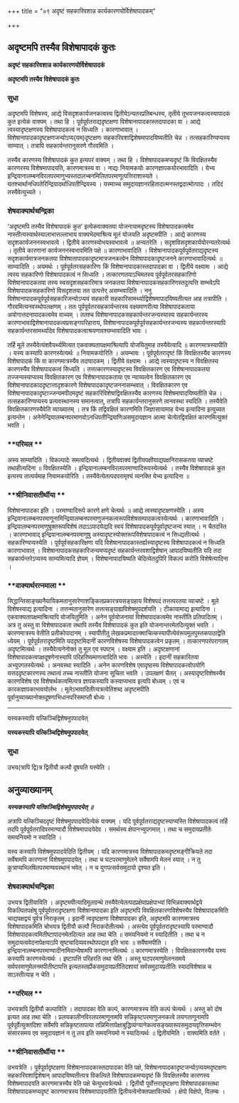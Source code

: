 +++
title = "०९ अदृष्टं सहकारिवशान्न कार्यकारणयोर्विशेषापादकम्"

+++


## अदृष्टमपि तस्यैव विशेषापादकं कुतः

**अदृष्टं सहकारिवशान्न कार्यकारणयोर्विशेषापादकं**

**अदृष्टमपि तस्यैव विशेषापादकं कुतः**

### **सुधा**

अदृष्टमपि विशेषस्य, आद्ये विसदृशकार्यजनकत्वस्य द्वितीयेऽन्यतरप्रतिबन्धस्य, तृतीये तूभयजनकत्वस्यापादकं कुत इत्येकं वाक्यम् । तथा हि । पूर्वपूर्वतराद्यदृष्टक्षणा विशेषानापादकास्तदापादका वा । आद्ये त्वस्यादृष्टक्षणस्य विशेषापादकत्वं न सिध्यति । कारणाभावात् । विशेषानापादकादृष्टक्षणजन्योऽप्य(यम)दृष्टक्षणः सहकारिवशाद्विशेषमापादयिष्यतीति चेन्न । तत्सहकारिण्यप्यस्य साम्यात् । तत्रापि सहकार्यन्तरानुसरणे गौरवमिति ।

तस्यैव कारणस्य विशेषापादकं कुत इत्यपरं वाक्यम् । तथा हि । विशेषापादकमप्यदृष्टं किं विवक्षितस्यैव कारणरस्य विशेषमापादयति, कारणमात्रस्य वा । नाद्यः नियामकयोः कारणज्ञापकयोरभावादिति । येभ्य इन्द्रियानालम्बनविरलपरमाणुभ्यस्तदालभ्बनमिलितपरमाणूत्पत्तिराशास्यते । यतश्चार्थानधिपतेरिन्द्रियादर्थाधिपतीन्द्रियस्य । यस्माच्च समुदायज्ञानरहितादात्मनस्तद्वदात्मोत्पादः । तदिदं तस्यैवेत्युच्यते ।

### **शेषवाक्यार्थचन्द्रिका**

‘अदृष्टमपि तस्यैव विशेषापादकं कुत’ इत्येकवाक्यतया योजनायामदृष्टस्य विशेषापादकत्वमेव नास्तीत्यस्यार्थस्यालाभात्तल्लाभाय वाक्यभेदमाश्रित्य मूलं योजयति अदृष्टमपीति । आद्ये कारणस्य सदृशकार्यजननस्वभावत्वे । द्वितीये कारणस्योभयस्वभावत्वे ॥ अन्यतरेति । सदृशविसदृशकार्ययोरन्यतरेत्यर्थः । तृतीये कारणानां कार्यजननस्वभावमिति पक्षे ॥ कारणाभावादिति । विशेषानापादकपूर्वपूर्वतराद्यदृष्टस्य सदृशकार्यमात्रजनकतया विशेषातापादकादृष्टमात्रजनकत्वेन विशेषापादकादृष्टजनने कारणाभावादित्यर्थः ॥ साम्यादिति । अयमर्थः । पूर्वपूर्वतरसहकारिणः किं विशेषानापादकास्तदापादका वा । द्वितीये वक्ष्यामः । आद्ये त्वस्य सहकारिणो विशेषापादकत्वं न सिध्यति । तत्कारणतयाऽभिमतस्य पूर्वपूर्वतरसहकारिणो विशेषानापादकतया तस्य स्वसदृशसहकारिमात्र जनकतया विशेषानापादकसहकारिणस्तदुत्पत्ति सम्भवेऽपि विशेषापादकसहकारिणो विसदृशतया तत उत्पत्तेर् असम्भवादिति । ननु विशेषानापादकपूर्वपूर्वसहकारिजन्योऽप्ययं सहकारी सहकारिसामर्थ्याद्विशेषमापादयिष्यतीत्यत आह तत्रापीति । गौरवमित्यनवस्थोपलक्षणम् । ततः पूर्वपूर्वतरसहकार्यन्तरस्य वक्ष्यमाणरीत्या विशेषापादकताया अयोगात्तदनापादकत्वमेव वाच्यम् । ततश्च विशेषानापादकसहकार्यन्तरजन्यस्यास्य सहकार्यन्तरस्य कारणाभावाद्विशेषानापादकत्वप्रसङ्गपरिहाराय, विशेषानापादकपूर्वपूर्वसहकार्यन्तरजन्यस्य सहकार्यन्तरस्यापि सहकार्यन्तरसामर्थ्यादेव विशेषापादकत्वाश्रयणावश्यम्भावादिति भावः ।

तर्हि मूले तस्यैवेत्यंशवैयर्थ्यमित्यत एकवाक्यतापक्षमाश्रित्यापि योजयितुमाह तस्यैवेत्यादि ॥ कारणमात्रस्यापीति । यस्य कस्यापि कारणस्येत्यर्थः ॥ नियामकयोरिति । अयम्भावः । पूर्वपूर्वतरादृष्टं किं विवक्षितस्यैव कारणस्य विशेषापादकं किं वा कारणमात्रस्यैव तदापादकम् । द्वितीये वक्ष्यामः । आद्ये त्वस्यादृष्टस्य न विवक्षितस्य कारणस्यैव विशेषापादकत्वं सिध्यति । तत्तत्कारणस्यादृष्टस्य विवक्षितकारण एव विशेषानापादकतया तज्जन्यस्याप्यस्य विवक्षितकारण एव विशेषानापादकताया एव न्याय्यत्वेन विवक्षितकारण एव विशेषानापादकाददृष्टात्तादृशकारणे विशेषापादकादृष्टजननासम्भवात् । विवक्षितकारण एव विशेषानापादकादृष्टाज्जन्यमपीदमदृष्टं सहकारिविशेषाद्विवक्षितस्यैव कारणस्य विशेषमापादयिष्यतीति चेन्न । तत्सहकारिण्यप्यस्य प्रत्यवस्थानस्य समानत्वात्, तत्रापि सहकार्यन्तरानुसरणे त्वनवस्था स्यदिति । तस्यैवेति विवक्षितकारणस्यैवेति व्याख्यातम् । तत्र किं तद्विवक्षितं कारणमिति जिज्ञासायामाह येभ्य इत्यादिना इत्युच्यत इत्यन्तेन । अनेनेन्द्रियालम्बनपरमाणवोऽनधिपतीन्द्रियाणिअसमुदायज्ञान आत्मा चेत्येतद्विवक्षितं कारणमित्युक्तं भवति ।

### **परिमल **

अस्य साम्यादिति । विकल्पादेः समत्वदित्यर्थः । द्वितीयवाक्यं द्वितीयपक्षीयाद्यपक्षनिरासकतया व्याचष्टे तथाहीत्यदिना ॥ विवक्षितस्येति । इन्द्रियानालम्बनविरलपरमाण्वादिरूपस्येत्यर्थः । तस्यैव विशेषापादकं कुत इत्यस्य तात्पर्यमाह नियामकयोरिति । तस्यैवेत्येतत्पदपरामृश्यं व्यनक्ति येभ्य इत्यादिना ॥

### **श्रीनिवासतीर्थीया **

विशेषानापादका इति । परमाण्वादिरूपे कारणे क्षणे चेत्यर्थः ॥ आद्ये त्वस्यादृष्टक्षणस्येति । अस्य इन्द्रियानालम्बनपरमाणूनामिन्द्रियालम्बनपरमाणुजनकत्वरूपविशेषसम्पादकत्वस्येत्यर्थः । कारणाभावादिति । इन्द्रियालम्बनपरमाणुषूक्तरूपविशेषं तदाऽऽपादयेद्यदि स्वयं विशेषापादकपूर्वपूर्वादृष्टजन्यं स्यात् । न चैतदस्ति । कारणाभावाद् इन्द्रियानालम्बनपरमाणुषु अस्यादृष्टस्योक्तरूपविशेषापादकत्वं न सिध्द्यतीत्यर्थः । सहकारिण्यप्यस्येति । पूर्वपूर्वसहकारिक्षणा यदि विशेषानापादकास्तर्ह्यस्यादृष्टस्य विशेषापादकत्वं न सिध्यति कारणाभावात् । विशेषानापादकसहकारिजन्यमप्यदृष्टं सहकार्यन्तरवशाद्विशेषान् आपादयिष्यतीति यदि तदा सहकार्यन्तरेऽप्यस्य साम्यमित्यादि ज्ञेयम् । विशेषानापादयिष्यति चेदित्येतदुपिरि विकल्पं करोति विशेषेत्यादिना ।

### **वाक्यार्थरत्नमाला **

सिद्धान्तिसाङ्ख्यनैयायिकमतानुसारेणाशङ्कितप्रकारत्रयसङ्ग्रहाय विशेषपदं तत्तत्परतया व्याचष्टे । मूले विशेषस्याद्य इत्यादिना । तत्तन्मतानुसारेण तत्तत्सङ्ग्राह्यविशेषमुपदर्शयति । टीकायामाद्य इत्यादिना । एकवाक्यतापक्षमाश्रित्यापि योजयितुमिति । अनेन पूर्वयोजनायां विशेषापादकत्वमेव नास्तीति प्रतिपादितम् । अत्र तु अस्तु वा विशेषापादकता तथापि तस्यैव विशेषापादकं कुत इति योजनान्तरमेतदित्युक्तं भवति । कारणमात्रस्य वेतीति प्रतीकोपादानम् । स्यापीतीतु लेखकप्रमादात्क्वाचित्कस्यापीत्येवंरूपमूलपुस्तकपाठाद्वेति ध्येयम् । पूर्वपूर्वतरादृष्टमिति यददृष्टमिदानीं कारणविशेषस्य विशेषापादकत्वेन प्रकृतम् । तत्कारणपरंपरागतम् अदृष्टमित्यर्थः । तस्यैवेत्यनेनोक्तं तु मूल एव स्पष्टम् । वक्ष्याम इति । अदृष्टक्षणानां विशेषापादकत्वपक्षदूषणेनास्यापि परिहरिष्यमाणत्वादिति भावः । अस्येति । इदानीं सहकारितया अभ्युपगतस्येत्यर्थः । अनवस्था स्यादिति । अनेन कारणविशेष एवादृष्ठस्य विशेषापादकत्वोपयोगि यत्तददृष्टकारणस्य तथात्वं तच्च नास्तीति योजना सूचिता भवति । उपलक्षणं चैतत् । अस्यादृष्टविशेषस्यैव कारणविशेष एव विशेषार्थकत्वमित्यत्र ज्ञापकस्यापि कस्याप्यभाव इत्यपि बोध्यम् । एवं च कारकज्ञापकाभावयोर्लभः । मूलेऽभावादितीत्यत्रत्येतिशब्द अदृष्टमपीति पूर्वानुव्याख्यानोक्तदूषणाभिधानपरिसमाप्तौ बोध्यः ।

------------------------------------------------------------------------

यस्यकस्यापि यत्किञ्चिद्विशेषमुपपादयेत्

**यस्यकस्यापि यत्किञ्चिद्विशेषमुपपादयेत्**

### **सुधा**

उभय(त्रापि द्वि)त्र द्वितीयौ कल्पौ दूषयति यस्येति ।

## **अनुव्याख्यानम्**

***यस्यकस्यापि यत्किञ्चिद्विशेषमुपपादयेत् ॥***

अत्रापि यत्किञ्चिददृष्टं विशेषमुपपादयेदित्येकं वाक्यम् । यदि पूर्वपूर्वतराद्यदृष्टस्याप्यस्ति विशेषापादकत्वं तर्हि तदपि पूर्वपूर्वतरादिपरमाण्वादौ विशेषमापादयेदेव । समर्थस्य क्षेपानभ्युपगमात् । तथा च समुदायप्रतीतेः समयनियमो न स्यादिति ।

यस्य कस्यापि विशेषमुपपादयेदिति द्वितीयम् । यदि कारणमात्रस्य विशेषापादकमदृष्टमङ्गीक्रियते तदा सर्वेषामपि कारणानां विशेषमुपपादयेत् । तथा च घटपरमाणुमेलने सर्वेषामपि मेलनं स्यात् । न तु कुत्राप्यभिलषितपरमाण्ववस्थानं भवेत् । न च युगपत्सर्वसमुदायो दृश्यत इति ।

### **शेषवाक्यार्थचन्द्रिका**

उभयत्र द्वितीयाविति । अदृष्टमपीत्यादिमूलग्रन्थे तस्यैवेत्येतत्पदप्रक्षेपाप्रक्षेपाभ्यां विभिन्नवाक्यार्थद्वये विकल्पितपक्षेषु पूर्वपूर्वतरादृष्टक्षणा विशेषानापादका इति अदृष्टमपि विवक्षितकारणविशेषस्यैव विशेषापादकमिति चाद्यपक्षद्वयं पूर्वत्र निराकृतम् । इदानीं त्वदृष्टक्षणा विशेषापादका इति, अदृष्टमपि कारणमात्रस्य विशेषापादकमिति चोभयत्र द्वितीयौ कल्पौ निराकरोतीत्यर्थः । अस्त्येव पूर्वपूर्वतरादृष्टस्यापि परमाण्वादौ विशेषापादकत्वमितीष्टापादनमेतदित्यत आह तथा चेति ॥ समयनियमो न स्यादितीति । तथा च न समुदायत्ववेदनापेक्षयाऽपि सृष्ट्यादिव्यवस्थोपपद्यत इति भावः ॥ सर्वेषामपीति । इन्द्रियानालम्बनपरमाण्वादीनामिवान्येषामपि कारणानामित्यर्थः ॥ कारणमात्रस्येति । विवक्षितकारणस्यैव यस्य कस्यापि कारणस्येत्यर्थः । इष्टापत्तिं परिहरति तथा चेति । अस्तु घटपरमाणुमेलनसमये सर्वपरमाणुमेलनमपीतीष्टापत्ति इत्यतस्तर्ह्येकसमुदायप्रतीतिदशायां सर्वसमुदायप्रतीतिः स्यादविशेषान्न च साऽस्तीत्याह न चेति ।

### **परिमल **

उभयत्रापि द्वितीयौ कल्पाविति । तदापादका वेति कल्पं, कारणमात्रस्य वेति कल्पं चेत्यर्थः । अस्तु को दोष इत्यत आह तथा चेति । प्रलयकालीनविरलपरमाणूनामपि सन्निकृष्टपरमाणुजनकत्वे लयगताणूनामपि पूर्वपूर्वेत्युक्तदिशा सर्वेमपि सन्निकृष्टतापत्या तन्निमित्तापेक्षाबुद्धिव्यंग्यानेकत्वसङ्ख्यारूपसमुदायवृत्तिसम्भवेन संसारसमय एव समुदायज्ञानं न तु लय इति समयनियमो न स्यादित्यर्थः ॥ द्वितीयमिति । वाक्यमिति वर्तते ।

### **श्रीनिवासतीर्थीया **

उभयत्रेति । पूर्वपूर्वादृष्टक्षणा विशेषानापादकास्तदापादका वेति पक्षे, विशेषानापादकादृष्टजन्योऽप्ययमदृष्टक्षणः सहकारिवशाद्विशेषान् आपादयिष्यतीत्यत्र विकल्पिते विशेषापादकमप्यदृष्टं किं विवक्षितस्यैव कारणस्य विशेषमापादयति कारणमात्रस्यैव वेति पक्षे चेत्युभयत्रेत्यर्थः । द्वितीयौ पूर्वोत्तरादृष्टक्षणा विशेषापादकास्तथा विशेषापादकमप्यदृष्टं कारणमात्रस्य विशेषमापादयतीति द्वितीयत्वेनोक्तपक्षावित्यर्थः । क्षेपो विक्षेपो, विलम्बः ।

